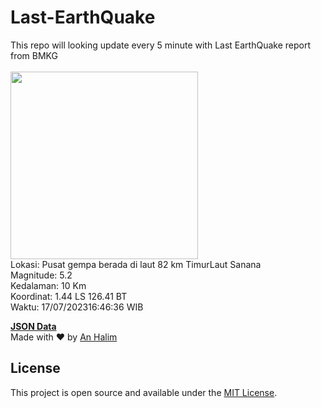 # Last-EarthQuake
This repo will looking update every 5 minute with Last EarthQuake report from BMKG
<br>
<br>
<img src="https://static.bmkg.go.id/20230717164636.mmi.jpg" width="300"/>
<br>
Lokasi: Pusat gempa berada di laut 82 km TimurLaut Sanana <br>
Magnitude: 5.2 <br>
Kedalaman: 10 Km <br>
Koordinat: 1.44 LS 126.41 BT <br>
Waktu: 17/07/202316:46:36 WIB <br>

<a href="./data/data.json">**JSON Data**</a>
<br>
Made with ❤️ by <a href="https://github.com/an-halim">An Halim</a>
## License

This project is open source and available under the [MIT License](LICENSE).
